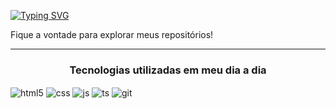 <a href="https://git.io/typing-svg"><img src="https://readme-typing-svg.demolab.com?font=Fira+Code&weight=500&size=26&duration=4000&pause=500&width=500&lines=Ol%C3%A1%2C+%C3%A9+um+prazer+t%C3%AA-lo+aqui" alt="Typing SVG" /></a>

<p >Fique a vontade para explorar meus repositórios!</p>

<hr>

<h3 align = center>Tecnologias utilizadas em meu dia a dia</h3>

<div style="display: inline_block">
  <img align="center" alt="html5" src="https://img.shields.io/badge/HTML5-E34F26?style=for-the-badge&logo=html5&logoColor=white" />
  <img align="center" alt="css" src="https://img.shields.io/badge/CSS3-1572B6?style=for-the-badge&logo=css3&logoColor=white" />
  <img align="center" alt="js" src="https://img.shields.io/badge/JavaScript-F7DF1E?style=for-the-badge&logo=javascript&logoColor=black" />
  <img align="center" alt="ts" src="https://img.shields.io/badge/TypeScript-007ACC?style=for-the-badge&logo=typescript&logoColor=white" />
  <img align="center" alt="git" src="https://img.shields.io/badge/GIT-E44C30?style=for-the-badge&logo=git&logoColor=white" />  

  </div>
  
